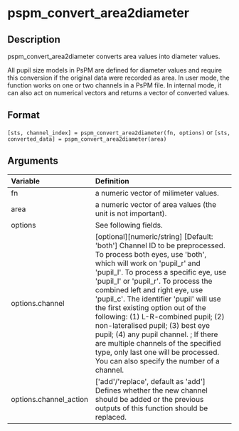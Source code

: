 # pspm_convert_area2diameter
## Description
pspm_convert_area2diameter converts area values into diameter values.

All pupil size models in PsPM are defined for diameter values and require this conversion if the original data were recorded as area. In user mode, the function works on one or two channels in a PsPM file. In internal mode, it can also act on numerical vectors and returns a vector of converted values. 

## Format
`[sts, channel_index] = pspm_convert_area2diameter(fn, options)` or
`[sts, converted_data] = pspm_convert_area2diameter(area)`

## Arguments
| Variable | Definition |
|:--|:--|
| fn | a numeric vector of milimeter values. |
| area | a numeric vector of area values (the unit is not important). |
| options | See following fields. |
| options.channel | [optional][numeric/string] [Default: 'both'] Channel ID to be preprocessed. To process both eyes, use 'both', which will work on 'pupil_r' and 'pupil_l'. To process a specific eye, use 'pupil_l' or 'pupil_r'. To process the combined left and right eye, use 'pupil_c'. The identifier 'pupil' will use the first existing option out of the following: (1) L-R-combined pupil; (2) non-lateralised pupil; (3) best eye pupil; (4) any pupil channel. ; If there are multiple channels of the specified type, only last one will be processed. You can also specify the number of a channel. |
| options.channel_action | ['add'/'replace', default as 'add'] Defines whether the new channel should be added or the previous outputs of this function should be replaced. |
